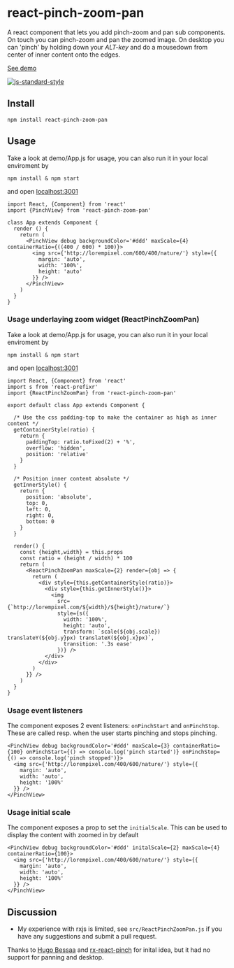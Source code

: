 # react-pinch-zoom-pan

A react component that lets you add pinch-zoom and pan sub components. On touch you can pinch-zoom and pan the zoomed image. On desktop you can 'pinch' by holding down your *ALT-key* and do a mousedown from center of inner content onto the edges.

[See demo](http://gerhardsletten.github.io/react-pinch-zoom-pan/)

[![js-standard-style](https://img.shields.io/badge/code%20style-standard-brightgreen.svg?style=flat)](https://github.com/feross/standard)

## Install

`npm install react-pinch-zoom-pan`

## Usage 

Take a look at demo/App.js for usage, you can also run it in your local enviroment by 

`npm install & npm start`

and open [localhost:3001](http://localhost:3001)

```
import React, {Component} from 'react'
import {PinchView} from 'react-pinch-zoom-pan'

class App extends Component {
  render () {
    return (
      <PinchView debug backgroundColor='#ddd' maxScale={4} containerRatio={((400 / 600) * 100)}>
        <img src={'http://lorempixel.com/600/400/nature/'} style={{
          margin: 'auto',
          width: '100%',
          height: 'auto'
        }} />
      </PinchView>
    )
  }
}
```

### Usage underlaying zoom widget (ReactPinchZoomPan)

Take a look at demo/App.js for usage, you can also run it in your local enviroment by 

`npm install & npm start`

and open [localhost:3001](http://localhost:3001)

```
import React, {Component} from 'react'
import s from 'react-prefixr'
import {ReactPinchZoomPan} from 'react-pinch-zoom-pan'

export default class App extends Component {
  
  /* Use the css padding-top to make the container as high as inner content */
  getContainerStyle(ratio) {
    return {
      paddingTop: ratio.toFixed(2) + '%',
      overflow: 'hidden',
      position: 'relative'
    }
  }

  /* Position inner content absolute */
  getInnerStyle() {
    return {
      position: 'absolute',
      top: 0,
      left: 0,
      right: 0,
      bottom: 0
    }
  }

  render() {
    const {height,width} = this.props
    const ratio = (height / width) * 100
    return (
      <ReactPinchZoomPan maxScale={2} render={obj => {
        return (
          <div style={this.getContainerStyle(ratio)}>
            <div style={this.getInnerStyle()}>
              <img 
                src={`http://lorempixel.com/${width}/${height}/nature/`}
                style={s({
                  width: '100%', 
                  height: 'auto', 
                  transform: `scale(${obj.scale}) translateY(${obj.y}px) translateX(${obj.x}px)`,
                  transition: '.3s ease'
                })} />
            </div>
          </div>
        )
      }} />
    )
  }
}
```

### Usage event listeners

The component exposes 2 event listeners: `onPinchStart` and `onPinchStop`. These are called resp. when the user starts pinching and stops pinching.

```
<PinchView debug backgroundColor='#ddd' maxScale={3} containerRatio={100} onPinchStart={() => console.log('pinch started')} onPinchStop={() => console.log('pinch stopped')}>
  <img src={'http://lorempixel.com/400/600/nature/'} style={{
    margin: 'auto',
    width: 'auto',
    height: '100%'
  }} />
</PinchView>
```
### Usage initial scale

The component exposes a prop to set the `initialScale`. This can be used to display the content with zoomed in by default

```
<PinchView debug backgroundColor='#ddd' initalScale={2} maxScale={4} containerRatio={100}>
  <img src={'http://lorempixel.com/400/600/nature/'} style={{
    margin: 'auto',
    width: 'auto',
    height: '100%'
  }} />
</PinchView>
```

## Discussion

* My experience with rxjs is limited, see `src/ReactPinchZoomPan.js` if you have any suggestions and submit a pull request.

Thanks to [Hugo Bessaa](https://github.com/hugobessaa) and [rx-react-pinch](https://github.com/hugobessaa/rx-react-pinch) for inital idea, but it had no support for panning and desktop.
